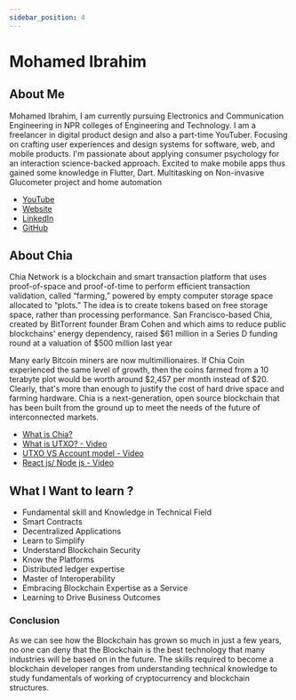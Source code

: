 ```yaml
---
sidebar_position: 4
---
```


# Mohamed Ibrahim

## About Me

Mohamed Ibrahim, I am currently pursuing Electronics and Communication Engineering in NPR colleges of Engineering and Technology. I am a freelancer in digital product design and also a part-time YouTuber. Focusing on crafting user experiences and design systems for software, web, and mobile products. I'm passionate about applying consumer psychology for an interaction science-backed approach. Excited to make mobile apps thus gained some knowledge in Flutter, Dart. Multitasking on Non-invasive Glucometer project and home automation

- [YouTube](https://www.youtube.com/channel/UCbhnTR20ifwVL7vINXs02cA)
- [Website](https://ibu-ux.web.app/)
- [LinkedIn](www.linkedin.com/in/mohamedibrahim8270)
- [GitHub](https://github.com/mohamed8270)


## About Chia

Chia Network is a blockchain and smart transaction platform that uses proof-of-space and proof-of-time to perform efficient transaction validation, called “farming,” powered by empty computer storage space allocated to “plots.” The idea is to create tokens based on free storage space, rather than processing performance. San Francisco-based Chia, created by BitTorrent founder Bram Cohen and which aims to reduce public blockchains' energy dependency, raised $61 million in a Series D funding round at a valuation of $500 million last year

Many early Bitcoin miners are now multimillionaires. If Chia Coin experienced the same level of growth, then the coins farmed from a 10 terabyte plot would be worth around $2,457 per month instead of $20. Clearly, that's more than enough to justify the cost of hard drive space and farming hardware. Chia is a next-generation, open source blockchain that has been built from the ground up to meet the needs of the future of interconnected markets.

- [What is Chia?](https://docs.chia.net/docs/01introduction/what-is-chia)
- [What is UTXO? - Video](https://www.youtube.com/watch?v=VT2o4KCEbes)
- [UTXO VS Account model - Video](https://www.youtube.com/watch?v=85y5uN4styQ)
- [React js/ Node js - Video](https://www.youtube.com/watch?v=v0t42xBIYIs)

## What I Want to learn ?

-  Fundamental skill and Knowledge in Technical Field
-  Smart Contracts
-  Decentralized Applications
-  Learn to Simplify
-  Understand Blockchain Security
-  Know the Platforms
-  Distributed ledger expertise
-  Master of Interoperability
-  Embracing Blockchain Expertise as a Service
-  Learning to Drive Business Outcomes

### Conclusion

As we can see how the Blockchain has grown so much in just a few years, no one can deny that the Blockchain is the best technology that many industries will be based on in the future. The skills required to become a blockchain developer ranges from understanding technical knowledge to study fundamentals of working of cryptocurrency and blockchain structures.

